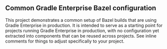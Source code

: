 ## Common Gradle Enterprise Bazel configuration

This project demonstrates a common setup of Bazel builds that are using Gradle Enterprise in production. It is intended to serve as a starting point for projects running Gradle Enterprise in production, with no configuration yet extracted into components that can be reused across projects. See inline comments for things to adjust specifically to your project.
